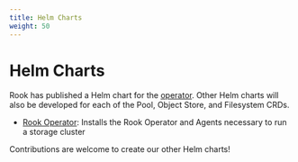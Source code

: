 ```yaml
---
title: Helm Charts
weight: 50
---
```


# Helm Charts

Rook has published a Helm chart for the [operator](helm-operator.md). Other Helm charts will also be developed for each of the 
Pool, Object Store, and Filesystem CRDs.
- [Rook Operator](helm-operator.md): Installs the Rook Operator and Agents necessary to run a storage cluster

Contributions are welcome to create our other Helm charts!
